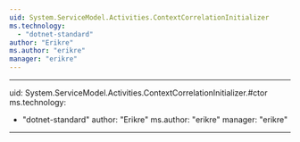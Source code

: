 ```yaml
---
uid: System.ServiceModel.Activities.ContextCorrelationInitializer
ms.technology: 
  - "dotnet-standard"
author: "Erikre"
ms.author: "erikre"
manager: "erikre"
---
```


---
uid: System.ServiceModel.Activities.ContextCorrelationInitializer.#ctor
ms.technology: 
  - "dotnet-standard"
author: "Erikre"
ms.author: "erikre"
manager: "erikre"
---
